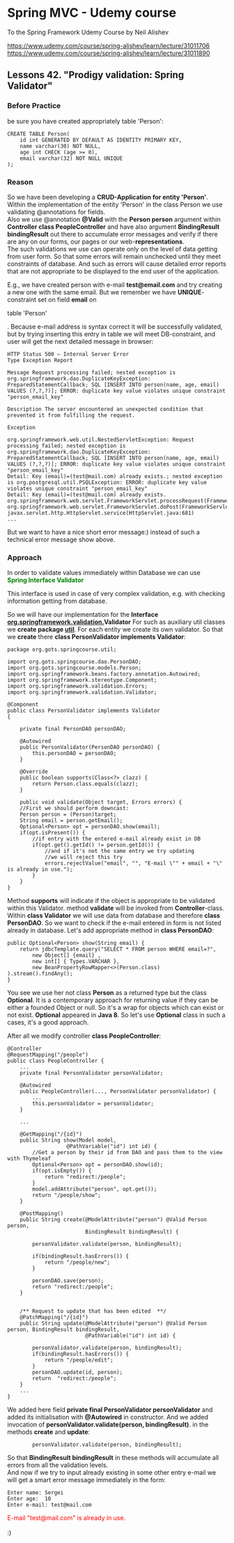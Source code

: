 # Spring MVC - Udemy course
To the Spring Framework Udemy Course by Neil Alishev

https://www.udemy.com/course/spring-alishev/learn/lecture/31011706
https://www.udemy.com/course/spring-alishev/learn/lecture/31011890

<h2>Lessons 42. "Prodigy validation: Spring Validator"</h2>

<h3>Before Practice</h3>
be sure you have created appropriately table 'Person':

    CREATE TABLE Person(
        id int GENERATED BY DEFAULT AS IDENTITY PRIMARY KEY,
        name varchar(30) NOT NULL,
        age int CHECK (age >= 0),
        email varchar(32) NOT NULL UNIQUE 
    );

<h3>Reason</h3>
So we have been developing a <b>CRUD-Application for entity 'Person'</b>.
Within the implementation of the entity 'Person' in the class Person we use
validating @annotations for fields.
<br>Also we use @annotation <b>@Valid</b> with the <b>Person person</b>
argument within <b>Controller class PeopleController</b>
and have also argument <b>BindingResult bindingResult</b>
out there to accumulate error messages and verify if there are
any on our forms, our pages or our web-<b>representations</b>.
<br>The such validations we use can operate only on the level
of data getting from user form. So that some errors will remain unchecked
until they meet constraints of database. And such as errors will cause detailed
error reports that are not appropriate to be displayed to the end user of the
application. 
<p>E.g., we have created person with e-mail <b>test@email.com</b>
and try creating a new one with the same email. But
we remember we have <b>UNIQUE</b>-constraint set on field <b>email</b>
on <p>table 'Person'</p>. Because e-mail address is syntax correct
it will be successfully validated, but by trying inserting
this entry in table we will meet DB-constraint, and user
will get the next detailed message in browser:

    HTTP Status 500 – Internal Server Error
    Type Exception Report

    Message Request processing failed; nested exception is org.springframework.dao.DuplicateKeyException: PreparedStatementCallback; SQL [INSERT INTO person(name, age, email) VALUES (?,?,?)]; ERROR: duplicate key value violates unique constraint "person_email_key"

    Description The server encountered an unexpected condition that prevented it from fulfilling the request.

    Exception

    org.springframework.web.util.NestedServletException: Request processing failed; nested exception is org.springframework.dao.DuplicateKeyException: PreparedStatementCallback; SQL [INSERT INTO person(name, age, email) VALUES (?,?,?)]; ERROR: duplicate key value violates unique constraint "person_email_key"
    Detail: Key (email)=(test@mail.com) already exists.; nested exception is org.postgresql.util.PSQLException: ERROR: duplicate key value violates unique constraint "person_email_key"
    Detail: Key (email)=(test@mail.com) already exists.
    org.springframework.web.servlet.FrameworkServlet.processRequest(FrameworkServlet.java:1014)
    org.springframework.web.servlet.FrameworkServlet.doPost(FrameworkServlet.java:909)
    javax.servlet.http.HttpServlet.service(HttpServlet.java:681)
    ...

But we want to have a nice short error message:) instead of such a technical
error message show above.
<h3>Approach</h3>
In order to validate values immediately within Database we can use
<div style="color:green"><b>Spring Interface Validator</b> </div>

This interface is used in case of very complex validation, e.g.
with checking information getting from database.

So we will have our implementation for the <b>Interface <u>org.springframework.validation.</u>Validator</b>
For such as auxiliary util classes we <b>create package <u>util</u></b>.
For each entity we create its own validator. 
So that we <b>create</b> there <b>class PersonValidator implements Validator</b>:

    package org.gots.springcourse.util;
    
    import org.gots.springcourse.dao.PersonDAO;
    import org.gots.springcourse.models.Person;
    import org.springframework.beans.factory.annotation.Autowired;
    import org.springframework.stereotype.Component;
    import org.springframework.validation.Errors;
    import org.springframework.validation.Validator;
    
    @Component
    public class PersonValidator implements Validator
    {
    
        private final PersonDAO personDAO;
    
        @Autowired
        public PersonValidator(PersonDAO personDAO) {
            this.personDAO = personDAO;
        }
    
        @Override
        public boolean supports(Class<?> clazz) {
            return Person.class.equals(clazz);
        }
    
        public void validate(Object target, Errors errors) {
        //First we should perform downcast:
        Person person = (Person)target;
        String email = person.getEmail();
        Optional<Person> opt = personDAO.show(email); 
        if(opt.isPresent()) {
            //if entry with the entered e-mail already exist in DB
            if(opt.get().getId() != person.getId()) {
                //and if it's not the same entry we try updating
                //we will reject this try
                errors.rejectValue("email", "", "E-mail \"" + email + "\" is already in use.");
            }
        }
    }

Method <b>supports</b> will indicate if the object is appropriate to be validated within this Validator.
method <b>validate</b> will be invoked from <b>Controller</b>-class. Within <b>class Validator</b>
we will use data from database and therefore <b>class PersonDAO</b>.
So we want to check if the e-mail entered in form is not listed already in database.
Let's add appropriate method in <b>class PersonDAO</b>:

    public Optional<Person> show(String email) {
        return jdbcTemplate.query("SELECT * FROM person WHERE email=?",
            new Object[] {email} ,
            new int[] { Types.VARCHAR },
            new BeanPropertyRowMapper<>(Person.class) ).stream().findAny();
    }
    

You see we use her not class <b>Person</b> as a returned type but the class <b>Optional<Person></b>.
It is a contemporary approach for returning value if they can be either a founded Object or null. 
So it's a wrap for objects which can exist or not exist. <b>Optional<T></b> appeared
in <b>Java 8</b>. So let's use <b>Optional<T></b> class in such a cases, it's a good approach.

After all we modify controller <b>class PeopleController</b>:


    @Controller
    @RequestMapping("/people")
    public class PeopleController {
        ...        
        private final PersonValidator personValidator;
    
        @Autowired
        public PeopleController(..., PersonValidator personValidator) {
            ...
            this.personValidator = personValidator;
        }
        
        ...
        
        @GetMapping("/{id}")
        public String show(Model model,
                       @PathVariable("id") int id) {
            //Get a person by their id from DAO and pass them to the view  with Thymeleaf
            Optional<Person> opt = personDAO.show(id);
            if(opt.isEmpty()) {
                return "redirect:/people";
            }
            model.addAttribute("person", opt.get());
            return "/people/show";
        }
    
        @PostMapping()
        public String create(@ModelAttribute("person") @Valid Person person,
                             BindingResult bindingResult) {
    
            personValidator.validate(person, bindingResult);
        
            if(bindingResult.hasErrors()) {
                return "/people/new";
            }
        
            personDAO.save(person);
            return "redirect:/people";
        }
    
        
        /** Request to update that has been edited  **/
        @PatchMapping("/{id}")
        public String update(@ModelAttribute("person") @Valid Person person, BindingResult bindingResult,
                             @PathVariable("id") int id) {
    
            personValidator.validate(person, bindingResult);
            if(bindingResult.hasErrors()) {
                return "/people/edit";
            }
            personDAO.update(id, person);
            return  "redirect:/people";
        }
        ...
    }



We added here field <b>private final PersonValidator personValidator</b> and added its initialisation
with <b>@Autowired</b> in constructor. And we added invocation of <b>personValidator.validate(person, bindingResult)</b>.
in the methods <b>create</b> and <b>update</b>:

            personValidator.validate(person, bindingResult);

So that <b>BindingResult bindingResult</b> in these methods will accumulate all errors from all the
validation levels.
<br>And now if we try to input already existing in some other entry e-mail we will get a smart error message
immediately in the form:

    Enter name: Sergei
    Enter age:  10
    Enter e-mail: test@mail.com
<div style ="color:red">E-mail "test@mail.com" is already in use. </div>
<br>:)




